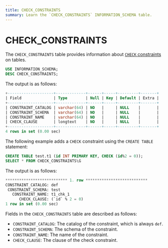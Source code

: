```yaml
---
title: CHECK_CONSTRAINTS
summary: Learn the `CHECK_CONSTRAINTS` INFORMATION_SCHEMA table.
---
```


# CHECK\_CONSTRAINTS

The `CHECK_CONSTRAINTS` table provides information about [`CHECK` constraints](/constraints.md#check) on tables.

```sql
USE INFORMATION_SCHEMA;
DESC CHECK_CONSTRAINTS;
```

The output is as follows:

```sql
+--------------------+-------------+------+-----+---------+-------+
| Field              | Type        | Null | Key | Default | Extra |
+--------------------+-------------+------+-----+---------+-------+
| CONSTRAINT_CATALOG | varchar(64) | NO   |     | NULL    |       |
| CONSTRAINT_SCHEMA  | varchar(64) | NO   |     | NULL    |       |
| CONSTRAINT_NAME    | varchar(64) | NO   |     | NULL    |       |
| CHECK_CLAUSE       | longtext    | NO   |     | NULL    |       |
+--------------------+-------------+------+-----+---------+-------+
4 rows in set (0.00 sec)
```

The following example adds a `CHECK` constraint using the `CREATE TABLE` statement:

```sql
CREATE TABLE test.t1 (id INT PRIMARY KEY, CHECK (id%2 = 0));
SELECT * FROM CHECK_CONSTRAINTS\G
```

The output is as follows:

```sql
*************************** 1. row ***************************
CONSTRAINT_CATALOG: def
 CONSTRAINT_SCHEMA: test
   CONSTRAINT_NAME: t1_chk_1
      CHECK_CLAUSE: (`id` % 2 = 0)
1 row in set (0.00 sec)
```

Fields in the `CHECK_CONSTRAINTS` table are described as follows:

* `CONSTRAINT_CATALOG`: The catalog of the constraint, which is always `def`.
* `CONSTRAINT_SCHEMA`: The schema of the constraint.
* `CONSTRAINT_NAME`: The name of the constraint.
* `CHECK_CLAUSE`: The clause of the check constraint.
